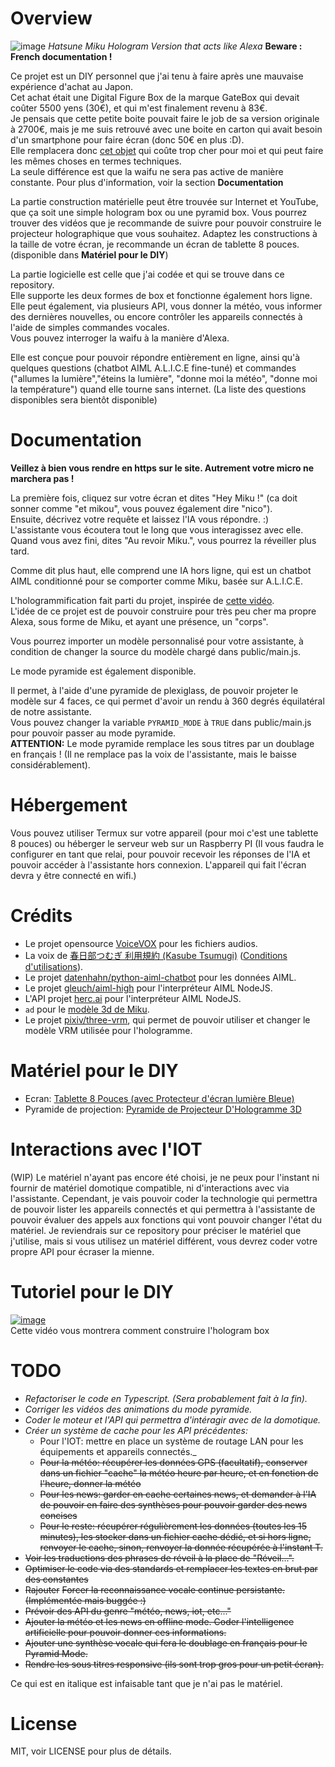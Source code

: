 # Overview
![image](https://github.com/user-attachments/assets/79a2b1b9-de90-4a4b-8ba3-572dbcc30823)
_Hatsune Miku Hologram Version that acts like Alexa_
**Beware : French documentation !**

Ce projet est un DIY personnel que j'ai tenu à faire après une mauvaise expérience d'achat au Japon.<br>
Cet achat était une Digital Figure Box de la marque GateBox qui devait coûter 5500 yens (30€), et qui m'est finalement revenu à 83€.<br>
Je pensais que cette petite boite pouvait faire le job de sa version originale à 2700€, mais je me suis retrouvé avec une boite en carton qui avait besoin d'un smartphone pour faire écran (donc 50€ en plus :D).<br>
Elle remplacera donc [cet objet](https://www.youtube.com/watch?v=nkcKaNqfykg) qui coûte trop cher pour moi et qui peut faire les mêmes choses en termes techniques.<br>
La seule différence est que la waifu ne sera pas active de manière constante. Pour plus d'information, voir la section **Documentation**

La partie construction matérielle peut être trouvée sur Internet et YouTube, que ça soit une simple hologram box ou une pyramid box. Vous pourrez trouver des vidéos que je recommande de suivre pour pouvoir construire le projecteur holographique que vous souhaitez. Adaptez les constructions à la taille de votre écran, je recommande un écran de tablette 8 pouces. (disponible dans **Matériel pour le DIY**)

La partie logicielle est celle que j'ai codée et qui se trouve dans ce repository.<br>
Elle supporte les deux formes de box et fonctionne également hors ligne.<br>
Elle peut également, via plusieurs API, vous donner la météo, vous informer des dernières nouvelles, ou encore contrôler les appareils connectés à l'aide de simples commandes vocales.<br>
Vous pouvez interroger la waifu à la manière d'Alexa.

Elle est conçue pour pouvoir répondre entièrement en ligne, ainsi qu'à quelques questions (chatbot AIML A.L.I.C.E fine-tuné) et commandes ("allumes la lumière","éteins la lumière", "donne moi la météo", "donne moi la température") quand elle tourne sans internet. (La liste des questions disponibles sera bientôt disponible)

# Documentation 
**Veillez à bien vous rendre en https sur le site. Autrement votre micro ne marchera pas !**

La première fois, cliquez sur votre écran et dites "Hey Miku !" (ca doit sonner comme "et mikou", vous pouvez également dire "nico").<br>
Ensuite, décrivez votre requête et laissez l'IA vous répondre. :)<br>
L'assistante vous écoutera tout le long que vous interagissez avec elle.<br>
Quand vous avez fini, dites "Au revoir Miku.", vous pourrez la réveiller plus tard.<br>

Comme dit plus haut, elle comprend une IA hors ligne, qui est un chatbot AIML conditionné pour se comporter comme Miku, basée sur A.L.I.C.E.

L'hologrammification fait parti du projet, inspirée de [cette vidéo](https://www.youtube.com/watch?v=P09TWAMLhE4).<br>
L'idée de ce projet est de pouvoir construire pour très peu cher ma propre Alexa, sous forme de Miku, et ayant une présence, un "corps".

Vous pourrez importer un modèle personnalisé pour votre assistante, à condition de changer la source du modèle chargé dans public/main.js.

Le mode pyramide est également disponible. <br>
<!-- Cliquez sur cette image pour voir ce que ça donnerait habituellement (cette construction montre juste la projection pyramidale, ce n'est pas la construction du DIY plus bas !):<br> -->
<!-- [![image](https://github.com/user-attachments/assets/4b326331-a4c9-430d-a41b-711492828e6c)](https://youtu.be/dJruyJ4keqM?t=29)<br> -->
Il permet, à l'aide d'une pyramide de plexiglass, de pouvoir projeter le modèle sur 4 faces, ce qui permet d'avoir un rendu à 360 degrés équilatéral de notre assistante.<br>
Vous pouvez changer la variable `PYRAMID_MODE` à `TRUE` dans public/main.js pour pouvoir passer au mode pyramide.<br>
**ATTENTION:** Le mode pyramide remplace les sous titres par un doublage en français ! (Il ne remplace pas la voix de l'assistante, mais le baisse considérablement).

# Hébergement
Vous pouvez utiliser Termux sur votre appareil (pour moi c'est une tablette 8 pouces) ou héberger le serveur web sur un Raspberry PI (Il vous faudra le configurer en tant que relai, pour pouvoir recevoir les réponses de l'IA et pouvoir accéder à l'assistante hors connexion. L'appareil qui fait l'écran devra y être connecté en wifi.)

# Crédits
- Le projet opensource [VoiceVOX](https://voicevox.hiroshiba.jp/) pour les fichiers audios.
- La voix de [春日部つむぎ 利用規約 (Kasube Tsumugi)](https://voicevox.hiroshiba.jp/product/kasukabe_tsumugi/) ([Conditions d'utilisations](https://tsumugi-official.studio.site/rule)).
- Le projet [datenhahn/python-aiml-chatbot](https://github.com/datenhahn/python-aiml-chatbot/) pour les données AIML.
- Le projet [gleuch/aiml-high](https://github.com/gleuch/aiml-high) pour l'interpréteur AIML NodeJS.
- L'API projet [herc.ai](https://github.com/) pour l'interpréteur AIML NodeJS.
- `ad` pour le [modèle 3d de Miku](https://hub.vroid.com/en/characters/6393831588053029732/models/292088747503985726).
- Le projet [pixiv/three-vrm](https://github.com/pixiv/three-vrm), qui permet de pouvoir utiliser et changer le modèle VRM utilisée pour l'hologramme.  

# Matériel pour le DIY
- Ecran: [Tablette 8 Pouces (avec Protecteur d'écran lumière Bleue)](https://www.amazon.fr/gp/product/B0C7VHG8PL/ref=ppx_od_dt_b_asin_title_s00?ie=UTF8&psc=1)
- Pyramide de projection: [Pyramide de Projecteur D'Hologramme 3D](https://www.amazon.fr/dp/B0CRL9QKLY?ref=ppx_yo2ov_dt_b_fed_asin_title&th=1)
<!-- - Pyramide / Ecran de projection: [Lot de 5 feuilles en acrylique transparent (8,26x11,6 pouces, panneau en plastique, épaisseur de 1mm)](https://www.temu.com/fr/lot-de-5-feuilles-en-acrylique-transparent-8-26x11-6-pouces-panneau-en-plastique-pour-le-remplacement--de-cadre-photo-projets-d-exposition-artistique-%C3%A9paisseur-de-1-0-mm-film-anti-rayures-haute-clart%C3%A9-g-601099563734027.html?_oak_mp_inf=EIuo4q%2Bm1ogBGiAxM2JkMjgzZWNlYWQ0YWYwODE5MTdiZjVlMDg5NWQzOSDw7pC6mzI%3D&top_gallery_url=https%3A%2F%2Fimg.kwcdn.com%2Fproduct%2Ffancy%2F2d7c51bb-c95b-4f72-b698-6e74e4dcc528.jpg&spec_gallery_id=4119781572&refer_page_sn=10009&refer_source=0&freesia_scene=2&_oak_freesia_scene=2&_oak_rec_ext_1=Nzc1&_oak_gallery_order=1291141593%2C1421948185%2C36196099%2C207688512%2C1801095390&search_key=plaque%20acrylique%205%20feuilles&refer_page_el_sn=200049&refer_page_name=search_result&refer_page_id=10009_1725356561827_z8u8w4q9l4&_x_sessn_id=tudzg6f4yi) -->
<!-- - Boite a chaussure à découper / Pièces en bois (Ce que vous voulez, mais c'est pour la structure de la boite) -->
<!-- - Colle (Servira à assembler les différents composants) -->
<!-- - Marqueur (Pour pouvoir faire les repères) -->
<!-- - Raspberry PI (facultatif, servirait à faire tourner le serveur NodeJS) -->

# Interactions avec l'IOT
(WIP) Le matériel n'ayant pas encore été choisi, je ne peux pour l'instant ni fournir de matériel domotique compatible, ni d'interactions avec via l'assistante. Cependant, je vais pouvoir coder la technologie qui permettra de pouvoir lister les appareils connectés et qui permettra à l'assistante de pouvoir évaluer des appels aux fonctions qui vont pouvoir changer l'état du matériel. Je reviendrais sur ce repository pour préciser le matériel que j'utilise, mais si vous utilisez un matériel différent, vous devrez coder votre propre API pour écraser la mienne.

# Tutoriel pour le DIY
[![image](https://github.com/user-attachments/assets/66352146-181b-49d9-83d7-3cb7192aaf2f)](https://youtu.be/iiJn9H-8H1M)<br>
Cette vidéo vous montrera comment construire l'hologram box

<!-- [![image](https://github.com/user-attachments/assets/8cb1b82f-1059-488a-b39c-e6768176357b)](https://www.youtube.com/watch?v=6OjKO_5BcPo)<br> -->
<!-- Celle ci vous montrera comment construire la pyramide holographique -->



# TODO
- *Refactoriser le code en Typescript. (Sera probablement fait à la fin).*
- *Corriger les vidéos des animations du mode pyramide.*
- *Coder le moteur et l'API qui permettra d'intéragir avec de la domotique.*
- *Créer un système de cache pour les API précédentes:* <br>
  - Pour l'IOT: mettre en place un système de routage LAN pour les équipements et appareils connectés._
  - ~~Pour la météo: récupérer les données GPS (facultatif), conserver dans un fichier "cache" la météo heure par heure, et en fonction de l'heure, donner la météo~~
  - ~~Pour les news: garder en cache certaines news, et demander à l'IA de pouvoir en faire des synthèses pour pouvoir garder des news concises~~
  - ~~Pour le reste: récupérer régulièrement les données (toutes les 15 minutes), les stocker dans un fichier cache dédié, et si hors ligne, renvoyer le cache, sinon, renvoyer la donnée récupérée à l'instant T.~~
- ~~Voir les traductions des phrases de réveil à la place de "Réveil...".~~
- ~~Optimiser le code via des standards et remplacer les textes en brut par des constantes~~
- ~~Rajouter~~ ~~Forcer la reconnaissance vocale continue persistante. (Implémentée mais buggée :\)~~
- ~~Prévoir des API du genre "météo, news, iot, etc..."~~ 
- ~~Ajouter la météo et les news en offline mode. Coder l'intelligence artificielle pour pouvoir donner ces informations.~~
- ~~Ajouter une synthèse vocale qui fera le doublage en français pour le Pyramid Mode.~~
- ~~Rendre les sous titres responsive (ils sont trop gros pour un petit écran).~~

Ce qui est en italique est infaisable tant que je n'ai pas le matériel.

# License
MIT, voir LICENSE pour plus de détails.

